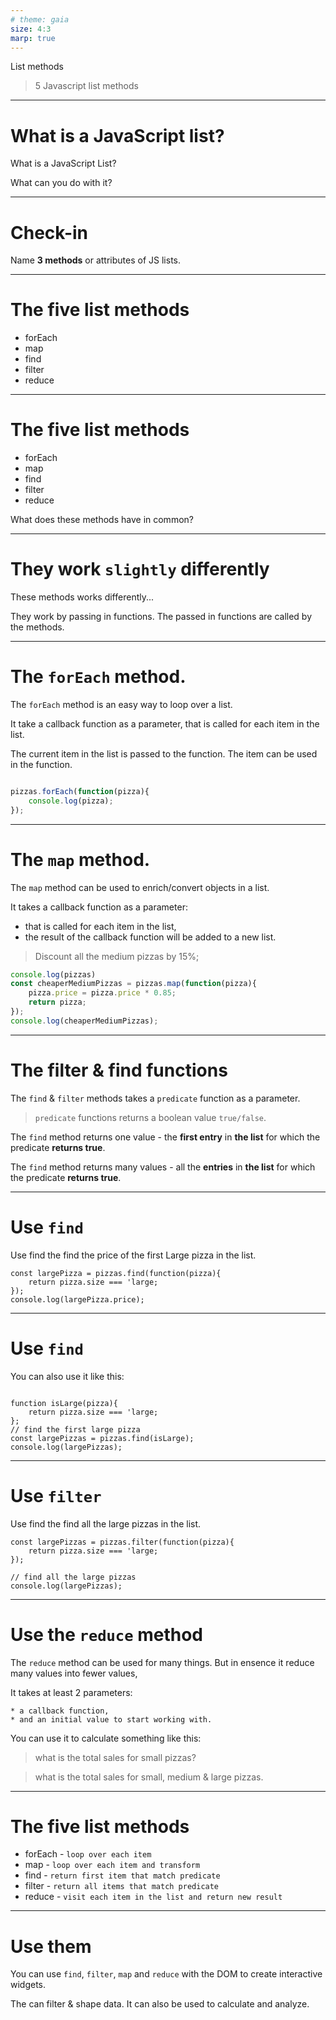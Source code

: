 ```yaml
---
# theme: gaia
size: 4:3
marp: true
---
```


List methods

> 5 Javascript list methods

---

# What is a JavaScript list?

What is a JavaScript List?

What can you do with it?


---

# Check-in

Name **3 methods** or attributes of JS lists.

--- 
# The five list methods

* forEach 
* map
* find 
* filter 
* reduce

---
# The five list methods

* forEach 
* map
* find 
* filter 
* reduce

What  does these methods have in common?

---

# They work `slightly`  differently

These  methods works differently...

They work by passing in functions.
The passed in functions are called by the methods.

---

# The `forEach` method.

The `forEach` method is an easy way to loop over a list.

It take a callback function as a parameter, that is called for each item in the list.

The current item in the list is passed to the function.
The item can be used in the function.

```javascript

pizzas.forEach(function(pizza){
	console.log(pizza);
});

```
---

# The `map` method.

The `map` method can be used to enrich/convert objects in a list.

It takes a callback function as a parameter: 
* that is called for each item in the list,
* the result of the callback function will be added to a new list.

> Discount all the medium pizzas by 15%;

```javascript
console.log(pizzas)
const cheaperMediumPizzas = pizzas.map(function(pizza){
	pizza.price = pizza.price * 0.85;
	return pizza;
});
console.log(cheaperMediumPizzas);

```

---

# The filter & find functions

The `find` & `filter` methods takes a `predicate` function as a parameter.

> `predicate` functions returns a boolean value `true/false`.

The `find` method returns one value - the **first entry** in **the list** for which the predicate **returns true**.

The `find` method returns many values - all the **entries** in **the list** for which the predicate **returns true**.

---

# Use `find`

Use find the find the price of the first Large pizza in the list.

```
const largePizza = pizzas.find(function(pizza){
	return pizza.size === 'large;
});
console.log(largePizza.price);
```
---

# Use `find`

You can also use it like this:

```

function isLarge(pizza){
	return pizza.size === 'large;
};
// find the first large pizza
const largePizzas = pizzas.find(isLarge);
console.log(largePizzas);

```

---

# Use `filter`

Use find the find all the large pizzas in the list.

```
const largePizzas = pizzas.filter(function(pizza){
	return pizza.size === 'large;
});

// find all the large pizzas
console.log(largePizzas);
```


---

# Use the `reduce` method

The `reduce` method can be used for many things. But in ensence it reduce many values into fewer values,

It takes at least 2 parameters:

	* a callback function,
	* and an initial value to start working with.

You can use it to calculate something like this:

> what is the total sales for small pizzas?

> what is the total sales for small, medium & large pizzas.

---

# The five list methods

* forEach - `loop over each item`
* map - `loop over each item and transform`
* find - `return first item that match predicate`
* filter - `return all items that match predicate`
* reduce - `visit each item in the list and return new result`

---

# Use them

You can use `find`, `filter`, `map` and `reduce` with the DOM to create interactive widgets.

The can filter & shape data. It can also be used to calculate and analyze.


